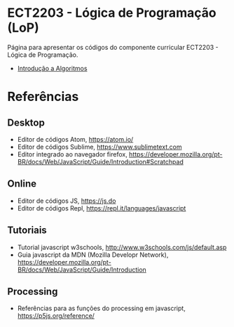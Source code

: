 # ECT2203 - Lógica de Programação (LoP)

Página para apresentar os códigos do componente curricular ECT2203 - Lógica de Programação.

* [Introdução a Algoritmos](https://github.com/orivaldosantana/ECT2203LoP/tree/master/aula2)

# Referências

## Desktop

* Editor de códigos Atom, <https://atom.io/>
* Editor de códigos Sublime, <https://www.sublimetext.com>
* Editor integrado ao navegador firefox, <https://developer.mozilla.org/pt-BR/docs/Web/JavaScript/Guide/Introduction#Scratchpad>

## Online  

* Editor de códigos JS, <https://js.do>
* Editor de códigos Repl, <https://repl.it/languages/javascript>


## Tutoriais

* Tutorial javascript w3schools, <http://www.w3schools.com/js/default.asp>
* Guia javascript da MDN (Mozilla Developr Network), <https://developer.mozilla.org/pt-BR/docs/Web/JavaScript/Guide/Introduction>

## Processing

* Referências para as funções do processing em javascript, <https://p5js.org/reference/>
